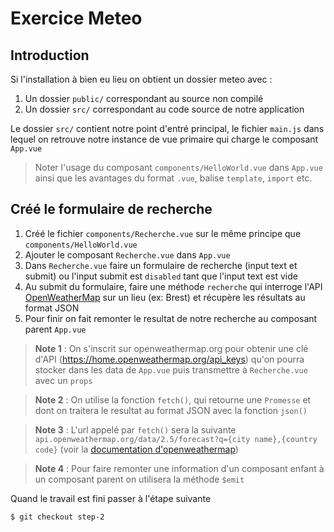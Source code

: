 # Exercice Meteo

## Introduction

Si l'installation à bien eu lieu on obtient un dossier meteo avec :

1. Un dossier `public/` correspondant au source non compilé
2. Un dossier `src/` correspondant au code source de notre application

Le dossier `src/` contient notre point d'entré principal, le fichier `main.js` dans lequel on retrouve notre instance de vue primaire qui charge le composant `App.vue`

> Noter l'usage du composant `components/HelloWorld.vue` dans `App.vue` ainsi que les avantages du format `.vue`, balise `template`, `import` etc.

## Créé le formulaire de recherche

1. Créé le fichier `components/Recherche.vue` sur le même principe que `components/HelloWorld.vue`
2. Ajouter le composant `Recherche.vue` dans `App.vue`
3. Dans `Recherche.vue` faire un formulaire de recherche (input text et submit) ou l'input submit est `disabled` tant que l'input text est vide
4. Au submit du formulaire, faire une méthode `recherche` qui interroge l'API  [OpenWeatherMap](https://openweathermap.org) sur un lieu (ex: Brest) et récupère les résultats au format JSON
5. Pour finir on fait remonter le resultat de notre recherche au composant parent `App.vue`

> **Note 1** : On s'inscrit sur openweathermap.org pour obtenir une clé d'API (https://home.openweathermap.org/api_keys) qu'on pourra stocker dans les data de `App.vue` puis transmettre à `Recherche.vue` avec un `props`

> **Note 2** : On utilise la fonction `fetch()`, qui retourne une `Promesse` et dont on traitera le resultat au format JSON avec la fonction `json()`

> **Note 3** : L'url appelé par `fetch()` sera la suivante `api.openweathermap.org/data/2.5/forecast?q={city name},{country code}` (voir la [documentation d'openweathermap](https://openweathermap.org/forecast5))

> **Note 4** : Pour faire remonter une information d'un composant enfant à un composant parent on utilisera la méthode `$emit`

Quand le travail est fini passer à l'étape suivante
```
$ git checkout step-2
```
